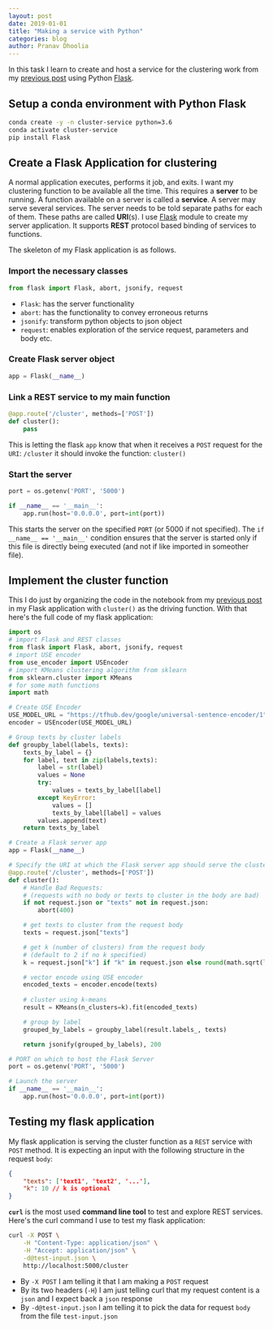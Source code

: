 ```yaml
---
layout: post
date: 2019-01-01
title: "Making a service with Python"
categories: blog
author: Pranav Dhoolia
---
```

In this task I learn to create and host a service for the clustering work from my [previous post](/blog/2018/12/30/clustering.html) using Python [Flask](http://flask.pocoo.org/).

## Setup a conda environment with Python Flask

```bash
conda create -y -n cluster-service python=3.6
conda activate cluster-service
pip install Flask
```

## Create a Flask Application for clustering

A normal application executes, performs it job, and exits. I want my clustering function to be available all the time. This requires a **server** to be running. A function available on a server is called a **service**. A server may serve several services. The server needs to be told separate paths for each of them. These paths are called **URI**(s). I use [Flask](http://flask.pocoo.org/) module to create my server application. It supports **REST** protocol based binding of services to functions.

The skeleton of my Flask application is as follows.

### Import the necessary classes

```python
from flask import Flask, abort, jsonify, request
```

* `Flask`: has the server functionality
* `abort`: has the functionality to convey erroneous returns
* `jsonify`: transform python objects to json object
* `request`: enables exploration of the service request, parameters and body etc.

### Create Flask server object

```python
app = Flask(__name__)
```

### Link a REST service to my main function

```python
@app.route('/cluster', methods=['POST'])
def cluster():
    pass
```

This is letting the flask `app` know that when it receives a `POST` request for the `URI`: `/cluster` it should invoke the function: `cluster()`

### Start the server

```python
port = os.getenv('PORT', '5000')

if __name__ == '__main__':
    app.run(host='0.0.0.0', port=int(port))
```

This starts the server on the specified `PORT` (or 5000 if not specified). The `if __name__ == '__main__'` condition ensures that the server is started only if this file is directly being executed (and not if like imported in someother file).

## Implement the cluster function

This I do just by organizing the code in the notebook from my [previous post](/blog/2018/12/30/clustering.html) in my Flask application with `cluster()` as the driving function. With that here's the full code of my flask application:

```python
import os
# import Flask and REST classes
from flask import Flask, abort, jsonify, request
# import USE encoder
from use_encoder import USEncoder
# import KMeans clustering algorithm from sklearn
from sklearn.cluster import KMeans
# for some math functions
import math

# Create USE Encoder
USE_MODEL_URL = "https://tfhub.dev/google/universal-sentence-encoder/1"
encoder = USEncoder(USE_MODEL_URL)

# Group texts by cluster labels
def groupby_label(labels, texts):
    texts_by_label = {}
    for label, text in zip(labels,texts):
        label = str(label)
        values = None
        try:
            values = texts_by_label[label]
        except KeyError:
            values = []
            texts_by_label[label] = values        
        values.append(text)
    return texts_by_label

# Create a Flask server app
app = Flask(__name__)

# Specify the URI at which the Flask server app should serve the cluster function
@app.route('/cluster', methods=['POST'])
def cluster():
    # Handle Bad Requests:
    # (requests with no body or texts to cluster in the body are bad)
    if not request.json or "texts" not in request.json:
        abort(400)

    # get texts to cluster from the request body
    texts = request.json["texts"]

    # get k (number of clusters) from the request body
    # (default to 2 if no k specified)
    k = request.json["k"] if "k" in request.json else round(math.sqrt(len(texts)/2))

    # vector encode using USE encoder
    encoded_texts = encoder.encode(texts)
    
    # cluster using k-means
    result = KMeans(n_clusters=k).fit(encoded_texts)

    # group by label
    grouped_by_labels = groupby_label(result.labels_, texts)

    return jsonify(grouped_by_labels), 200

# PORT on which to host the Flask Server
port = os.getenv('PORT', '5000')

# Launch the server
if __name__ == '__main__':
    app.run(host='0.0.0.0', port=int(port))
```

## Testing my flask application

My flask application is serving the cluster function as a `REST` service with `POST` method. It is expecting an input with the following structure in the request `body`:

```json
{
    "texts": ['text1', 'text2', '...'],
    "k": 10 // k is optional
}
```

**`curl`** is the most used **command line tool** to test and explore REST services. Here's the curl command I use to test my flask application:

```bash
curl -X POST \
    -H "Content-Type: application/json" \
    -H "Accept: application/json" \
    -d@test-input.json \
    http://localhost:5000/cluster
```

* By `-X POST` I am telling it that I am making a `POST` request
* By its two headers (`-H`) I am just telling curl that my request content is a `json` and I expect back a `json` response
* By `-d@test-input.json` I am telling it to pick the data for request `body` from the file `test-input.json`
